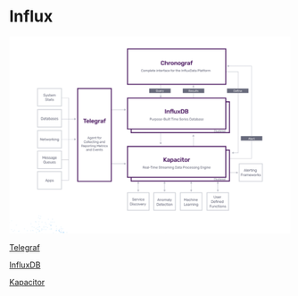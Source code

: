 # Influx

![Untitled](Influx%208255e/Untitled.png)

[Telegraf](Influx%208255e/Telegraf%20a1d7c.md)

[InfluxDB](Influx%208255e/InfluxDB%20772cc.md)

[Kapacitor](Influx%208255e/Kapacitor%20ef9fd.md)